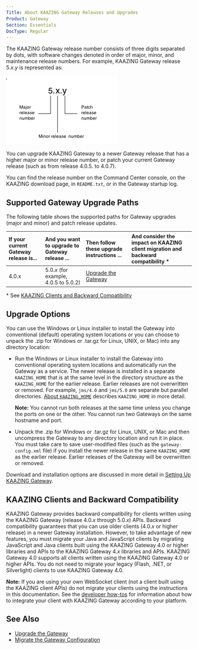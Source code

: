 ```yaml
---
Title: About KAAZING Gateway Releases and Upgrades
Product: Gateway
Section: Essentials
DocType: Regular
---
```


The KAAZING Gateway release number consists of three digits separated by dots, with software changes denoted in order of major, minor, and maintenance release numbers. For example, KAAZING Gateway release 5.*x*.*y* is represented as:

![](../images/releaseno.png)

You can upgrade KAAZING Gateway to a newer Gateway release that has a higher major or minor release number, or patch your current Gateway release (such as from release 4.0.5. to 4.0.7).

You can find the release number on the Command Center console, on the KAAZING download page, in `README.txt`, or in the Gateway startup log.

Supported Gateway Upgrade Paths
-----------------------------------------------------------------

The following table shows the supported paths for Gateway upgrades (major and minor) and patch release updates.

| If your current Gateway release is... | And you want to upgrade to Gateway release ... | Then follow these upgrade instructions ... | And consider the impact on KAAZING client migration and backward compatibility \* |
|:--------------------------------------|:-----------------------------------------------|:-------------------------------------------|:----------------------------------------------------------------------------------|
| 4.0.x                                 | 5.0.*x* (for example, 4.0.5 to 5.0.2)          | [Upgrade the Gateway](o_upgrade.md)        | |                                                                                 |

\* See [KAAZING Clients and Backward Compatibility](#kaazing-clients-and-backward-compatibility)

Upgrade Options
--------------------------------------------

You can use the Windows or Linux installer to install the Gateway into conventional (default) operating system locations or you can choose to unpack the .zip for Windows or .tar.gz for Linux, UNIX, or Mac) into any directory location:

-   Run the Windows or Linux installer to install the Gateway into conventional operating system locations and automatically run the Gateway as a service. The newer release is installed in a separate `KAAZING_HOME` that is at the same level in the directory structure as the `KAAZING_HOME` for the earlier release. Earlier releases are not overwritten or removed. For example, `jms/4.0` and `jms/5.0` are separate but parallel directories. [About `KAAZING_HOME`](../about/about.md#about-kaazing_home) describes `KAAZING_HOME` in more detail.

    **Note:** You cannot run both releases at the same time unless you change the ports on one or the other. You cannot run two Gateways on the same hostname and port.
-   Unpack the .zip for Windows or .tar.gz for Linux, UNIX, or Mac and then uncompress the Gateway to any directory location and run it in place. You must take care to save user-modified files (such as the `gateway-config.xml` file) if you install the newer release in the same `KAAZING_HOME` as the earlier release. Earlier releases of the Gateway will be overwritten or removed.

Download and installation options are discussed in more detail in [Setting Up KAAZING Gateway](../about/setup-guide.md).

KAAZING Clients and Backward Compatibility
------------------------------------------------------------------------------

KAAZING Gateway provides backward compatibility for clients written using the KAAZING Gateway (release 4.0.*x* through 5.0.*x*) APIs. Backward compatibility guarantees that you can use older clients (4.0.*x* or higher release) in a newer Gateway installation. However, to take advantage of new features, you must migrate your Java and JavaScript clients by migrating JavaScript and Java clients built using the KAAZING Gateway 4.0 or higher libraries and APIs to the KAAZING Gateway 4.*x* libraries and APIs. KAAZING Gateway 4.0 supports all clients written using the KAAZING Gateway 4.0 or higher APIs. You do not need to migrate your legacy (Flash, .NET, or Silverlight) clients to use KAAZING Gateway 4.0.

**Note:** If you are using your own WebSocket client (not a client built using the KAAZING client APIs) do not migrate your clients using the instructions in this documentation. See the [developer how-tos](../index.md) for information about how to integrate your client with KAAZING Gateway according to your platform.

See Also
------------------------------

-   [Upgrade the Gateway](o_upgrade.md)
-   [Migrate the Gateway Configuration](p_migrate_gwconfig.md)
